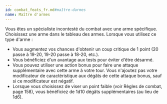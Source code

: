 ```yaml
---
id: combat_feats_fr.md#maître-darmes
name: Maître d'armes
---
```


Vous êtes un spécialiste incontesté du combat avec une arme spécifique. Choisissez une arme dans le tableau des armes. Lorsque vous utilisez ce type d'arme :

* Vous augmentez vos chances d'obtenir un coup critique de 1 point (20 passe à 19-20, 19-20 passe à 18-20, etc.).
* Vous bénéficiez d'un avantage aux tests pour éviter d'être désarmé.
* Vous pouvez utiliser une action bonus pour faire une attaque supplémentaire avec cette arme à votre tour. Vous n'ajoutez pas votre modificateur de caractéristique aux dégâts de cette attaque bonus, sauf si ce modificateur est négatif.
* Lorsque vous choisissez de viser un point faible (voir Règles de combat, page 158), vous bénéficiez de 1d10 dégâts supplémentaires (au lieu de 1d6).

